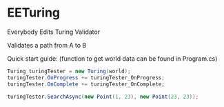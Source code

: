 # EETuring
Everybody Edits Turing Validator

Validates a path from A to B

Quick start guide:
(function to get world data can be found in Program.cs)

```csharp
Turing turingTester = new Turing(world);
turingTester.OnProgress += turingTester_OnProgress;
turingTester.OnComplete += turingTester_OnComplete;

turingTester.SearchAsync(new Point(1, 23), new Point(23, 23));
```
